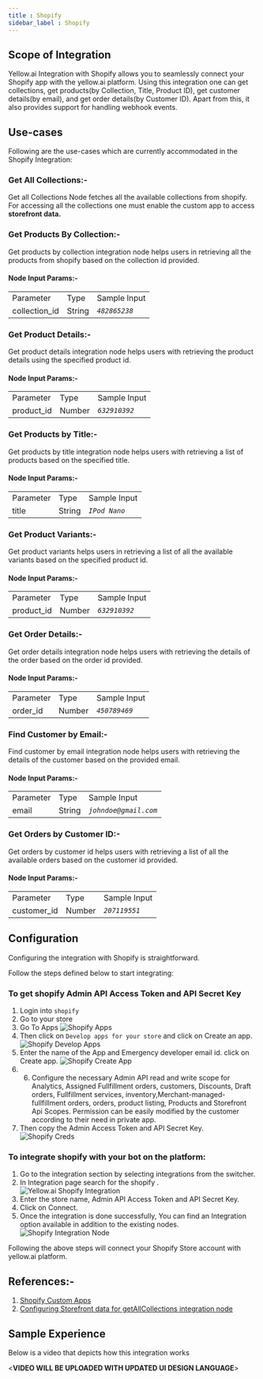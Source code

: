 ```yaml
---
title : Shopify
sidebar_label : Shopify
---
```

## Scope of Integration

Yellow.ai Integration with Shopify allows you to seamlessly connect your Shopify app with the yellow.ai platform. Using this integration one can get collections, get products(by Collection, Title, Product ID), get customer details(by email), and get order details(by Customer ID). Apart from this, it also provides support for handling webhook events.


## Use-cases

Following are the use-cases which are currently accommodated in the Shopify Integration:

### Get All Collections:-
Get all Collections Node fetches all the available collections from shopify. For accessing all the collections one must enable the custom app to access **storefront data.**


### Get Products By Collection:-
Get products by collection integration node helps users in retrieving all the products from shopify based on the collection id provided.
#### Node Input Params:-
<table>
  <tr>
   <td>Parameter
   </td>
   <td>Type
   </td>
   <td>Sample Input
   </td>
  </tr>
  <tr>
   <td>collection_id
   </td>
   <td>String
   </td>
   <td><code><em>482865238</em></code>
   </td>
  </tr>
</table>


### Get Product Details:-
Get product details integration node helps users with retrieving the product details using the specified product id.
#### Node Input Params:-
<table>
  <tr>
   <td>Parameter
   </td>
   <td>Type
   </td>
   <td>Sample Input
   </td>
  </tr>
  <tr>
   <td>product_id
   </td>
   <td>Number
   </td>
   <td><code><em>632910392</em></code>
   </td>
  </tr>
</table>


### Get Products by Title:-
Get products by title integration node helps users with retrieving a list of products based on the specified title.
#### Node Input Params:-
<table>
  <tr>
   <td>Parameter
   </td>
   <td>Type
   </td>
   <td>Sample Input
   </td>
  </tr>
  <tr>
   <td>title
   </td>
   <td>String
   </td>
   <td><code><em>IPod Nano</em></code>
   </td>
  </tr>
</table>


### Get Product Variants:-
Get product variants helps users in retrieving a list of all the available variants based on the specified product id.
#### Node Input Params:-
<table>
  <tr>
   <td>Parameter
   </td>
   <td>Type
   </td>
   <td>Sample Input
   </td>
  </tr>
  <tr>
   <td>product_id
   </td>
   <td>Number
   </td>
   <td><code><em>632910392</em></code>
   </td>
  </tr>
</table>


### Get Order Details:-
Get order details integration node helps users with retrieving the details of the order based on the order id provided.
#### Node Input Params:-
<table>
  <tr>
   <td>Parameter
   </td>
   <td>Type
   </td>
   <td>Sample Input
   </td>
  </tr>
  <tr>
   <td>order_id
   </td>
   <td>Number
   </td>
   <td><code><em>450789469</em></code>
   </td>
  </tr>
</table>


### Find Customer by Email:-
Find customer by email integration node helps users with retrieving the details of the customer based on the provided email.
#### Node Input Params:-
<table>
  <tr>
   <td>Parameter
   </td>
   <td>Type
   </td>
   <td>Sample Input
   </td>
  </tr>
  <tr>
   <td>email
   </td>
   <td>String
   </td>
   <td><code><em>johndoe@gmail.com</em></code>
   </td>
  </tr>
</table>


### Get Orders by Customer ID:-
Get orders by customer id helps users with retrieving a list of all the available orders based on the customer id provided.
#### Node Input Params:-
<table>
  <tr>
   <td>Parameter
   </td>
   <td>Type
   </td>
   <td>Sample Input
   </td>
  </tr>
  <tr>
   <td>customer_id
   </td>
   <td>Number
   </td>
   <td><code><em>207119551</em></code>
   </td>
  </tr>
</table>



## Configuration

Configuring the integration with Shopify is straightforward.

Follow the steps defined below to start integrating:
### To get shopify Admin API Access Token and API Secret Key



1. Login into `shopify`
2. Go to your store
3. Go To Apps
   ![Shopify Apps](https://cdn.yellowmessenger.com/Juwo3hAYTvKA1650972582447.png)
4. Then click on `Develop apps for your store` and click on Create an app.
   ![Shopify Develop Apps](https://cdn.yellowmessenger.com/V7791fauviuE1650972835358.png)
5. Enter the name of the App and Emergency developer email id. click on Create app.
   ![Shopify Create App](https://cdn.yellowmessenger.com/IskNDOxC2G4x1650972595971.png)
6. 6. Configure the necessary Admin API read and write scope for Analytics, Assigned Fullfillment orders, customers, Discounts, Draft orders,  Fullfillment services, inventory,Merchant-managed-fullfillment orders, orders, product listing, Products and Storefront Api Scopes. Permission can be easily modified by the customer according to their need in private app.
7. Then copy the Admin Access Token and API Secret Key.
   ![Shopify Creds](https://cdn.yellowmessenger.com/qnS1UjQEQa6Q1650972607979.png)


### To integrate shopify with your bot on the platform:
1. Go to the integration section by selecting integrations from the switcher.
2. In Integration page search for the shopify .
   ![Yellow.ai Shopify Integration](https://cdn.yellowmessenger.com/GOIeBSXPTJdH1653913528873.png)
4. Enter the store name, Admin API Access Token and API Secret Key.
5. Click on Connect.
6. Once the integration is done successfully, You can find an Integration option available in addition to the existing nodes.
   ![Shopify Integration Node](https://cdn.yellowmessenger.com/O1CsKkYAtet01650972874113.png)

Following the above steps will connect your Shopify Store account with yellow.ai platform.


## References:-
1. [Shopify Custom Apps](https://help.shopify.com/en/manual/apps/custom-apps)
2. [Configuring Storefront data for getAllCollections integration node](https://community.shopify.com/c/shopify-apis-and-sdks/404-error-from-get-admin-collection-listings-json-for-one-store/m-p/367034/highlight/true#M19606)


## Sample Experience
Below is a video that depicts how this integration works

<**VIDEO WILL BE UPLOADED WITH UPDATED UI DESIGN LANGUAGE**>